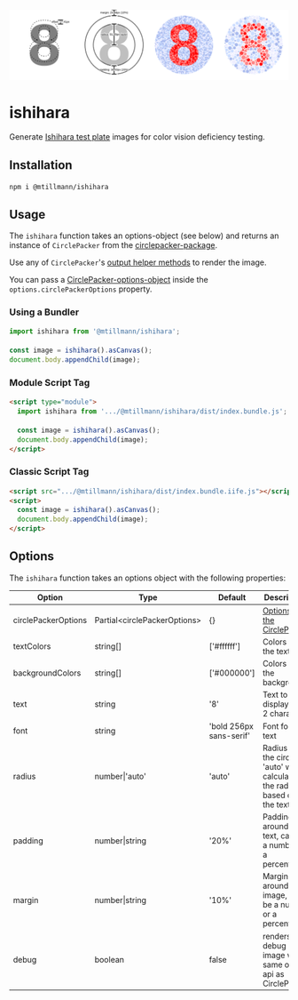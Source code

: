 ![Render Process](./ishihara.png)

# ishihara

Generate [Ishihara test plate](https://en.wikipedia.org/wiki/Ishihara_test) images for color vision deficiency testing.

## Installation

`npm i @mtillmann/ishihara`

## Usage

The `ishihara` function takes an options-object (see below) and returns an instance of `CirclePacker` from the [circlepacker-package](https://github.com/Mtillmann/circlepacker).

Use any of `CirclePacker`'s [output helper methods](https://github.com/Mtillmann/circlepacker?tab=readme-ov-file#output-helpers) to render the image.

You can pass a [CirclePacker-options-object](https://github.com/Mtillmann/circlepacker?tab=readme-ov-file#options) inside the `options.circlePackerOptions` property.


### Using a Bundler

```javascript
import ishihara from '@mtillmann/ishihara';

const image = ishihara().asCanvas();
document.body.appendChild(image);
```

### Module Script Tag

```html
<script type="module">
  import ishihara from '.../@mtillmann/ishihara/dist/index.bundle.js';

  const image = ishihara().asCanvas();
  document.body.appendChild(image);
</script>
```

### Classic Script Tag

```html
<script src=".../@mtillmann/ishihara/dist/index.bundle.iife.js"></script>
<script>
  const image = ishihara().asCanvas();
  document.body.appendChild(image);
</script>
```

## Options

The `ishihara` function takes an options object with the following properties:

| Option              | Type                         | Default                 | Description                                                                    |
| ------------------- | ---------------------------- | ----------------------- | ------------------------------------------------------------------------------ |
| circlePackerOptions | Partial\<circlePackerOptions\> | {}                      | [Options for the CirclePacker](https://github.com/Mtillmann/circlepacker)                                                  |
| textColors          | string[]                     | ['#ffffff']             | Colors for the text                                                            |
| backgroundColors    | string[]                     | ['#000000']             | Colors for the background                                                      |
| text                | string                       | '8'                     | Text to display, max 2 characters                                              |
| font                | string                       | 'bold 256px sans-serif' | Font for the text                                                              |
| radius              | number\|'auto'             | 'auto'                  | Radius of the circles, 'auto' will calculate the radius based on the text size |
| padding             | number\|string             | '20%'                   | Padding around the text, can be a number or a percentage                       |
| margin              | number\|string             | '10%'                   | Margin around the image, can be a number or a percentage                       |
| debug               | boolean                      | false                   | renders debug image with same output api as CirclePacker                       |

